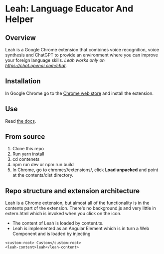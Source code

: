 # Leah: Language Educator And Helper

## Overview

Leah is a Google Chrome extension that combines voice recognition, voice synthesis and ChatGPT to provide an environment where you can improve your foreign language skills.
_Leah works only on https://chat.openai.com/chat_.

## Installation

In Google Chrome go to the [Chrome web store](https://chrome.google.com/webstore/detail/leah-language-educator-an/bolaopgaickihobdlddefmdffopigkmh) and install the extension.

## Use

Read [the docs](https://drorm.github.io/leah/).

## From source

1. Clone this repo
2. Run yarn install
3. cd contenets
4. npm run dev or npm run build
5. In Chrome, go to chrome://extensions/, click **Load unpacked** and point at the contents/dist directory.

## Repo structure and extension architecture

Leah is a Chrome extension, but almost all of the functionality is in the contents part of the extension. There's no background.js and very little in extern.html which is invoked when you click on the icon.

- The content of Leah is loaded by content.ts.
- Leah is implemented as an Angular Element which is in turn a Web Component and is loaded by injecting

```
<custom-root> Custom</custom-root>
<leah-content>leah</leah-content>
```
